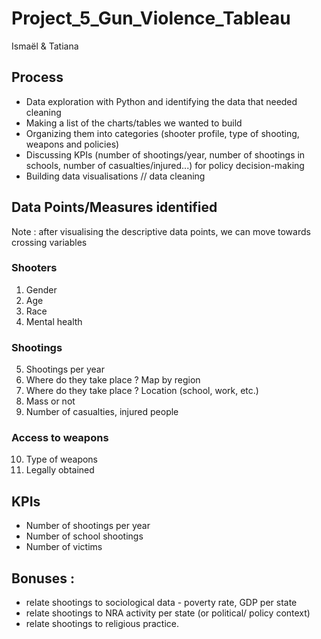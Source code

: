 # Project_5_Gun_Violence_Tableau
Ismaël & Tatiana 

## Process 
* Data exploration with Python and identifying the data that needed cleaning
* Making a list of the charts/tables we wanted to build 
* Organizing them into categories (shooter profile, type of shooting, weapons and policies)
* Discussing KPIs (number of shootings/year, number of shootings in schools, number of casualties/injured...) for policy decision-making 
* Building data visualisations // data cleaning

## Data Points/Measures identified
Note : after visualising the descriptive data points, we can move towards crossing variables 

### Shooters
1. Gender
2. Age 
3. Race 
4. Mental health 
### Shootings
5. Shootings per year
6. Where do they take place ? Map by region
7. Where do they take place ? Location (school, work, etc.)
8. Mass or not 
9. Number of casualties, injured people 
### Access to weapons
10. Type of weapons
11. Legally obtained 


## KPIs 
* Number of shootings per year 
* Number of school shootings 
* Number of victims 

## Bonuses : 
* relate shootings to sociological data - poverty rate, GDP per state  
* relate shootings to NRA activity per state (or political/ policy context)
* relate shootings to religious practice. 

